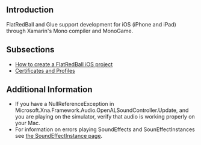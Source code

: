 ## Introduction

FlatRedBall and Glue support development for iOS (iPhone and iPad) through Xamarin's Mono compiler and MonoGame.

## Subsections

-   [How to create a FlatRedBall iOS project](/frb/docs/index.php?title=Glue:How_To:Create_a_FlatRedBall_iOS_project.md "Glue:How To:Create a FlatRedBall iOS project")
-   [Certificates and Profiles](/frb/docs/index.php?title=IOS:Certificates_and_Profiles.md "IOS:Certificates and Profiles")

## Additional Information

-   If you have a NullReferenceException in Microsoft.Xna.Framework.Audio.OpenALSoundController.Update, and you are playing on the simulator, verify that audio is working properly on your Mac.
-   For information on errors playing SoundEffects and SounEffectInstances see [the SoundEffectInstance page](/frb/docs/index.php?title=Microsoft.Xna.Framework.Audio.SoundEffectInstance.md "Microsoft.Xna.Framework.Audio.SoundEffectInstance").
